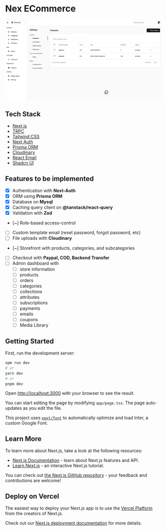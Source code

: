 # Nex ECommerce
![Image](public/ecommerce.png)

## Tech Stack
- [Next.js](https://nextjs.org)
- [TRPC](https://trpc.io/)
- [Tailwind CSS](https://tailwindcss.com)
- [Next Auth](https://next-auth.js.org/)
- [Prisma ORM](https://www.prisma.io/)
- [Cloudinary](https://cloudinary.com/)
- [React Email](https://react.email)
- [Shadcn UI](https://ui.shadcn.com/)

## Features to be implemented

- [x] Authentication with **Next-Auth**
- [x] ORM using **Prisma ORM**
- [x] Database on **Mysql**
- [x] Caching query client on **@tanstack/react-query**
- [x] Validation with **Zod**
- [~] Role-based access-control
- [ ] Custom template email (reset password, forgot password, etc)
- [ ] File uploads with **Cloudinary**
- [~] Storefront with products, categories, and subcategories
- [ ] Checkout with **Paypal, COD, Backend Transfer**
- [ ] Admin dashboard with 
  - [ ] store information
  - [ ] products 
  - [ ] orders 
  - [ ] categories
  - [ ] collections 
  - [ ] attributes
  - [ ] subscriptions 
  - [ ] payments 
  - [ ] emails 
  - [ ] coupons
  - [ ] Media Library
<!-- - [x] User subscriptions with **Stripe** -->
<!-- - [x] Seller and customer workflows -->
<!-- - [x] Blog using **MDX** and **Contentlayer** -->
<!-- - [x] Newsletter subscription with **React Email** and **Resend** -->

## Getting Started

First, run the development server:

```bash
npm run dev
# or
yarn dev
# or
pnpm dev
```

Open [http://localhost:3000](http://localhost:3000) with your browser to see the result.

You can start editing the page by modifying `app/page.tsx`. The page auto-updates as you edit the file.

This project uses [`next/font`](https://nextjs.org/docs/basic-features/font-optimization) to automatically optimize and load Inter, a custom Google Font.

## Learn More

To learn more about Next.js, take a look at the following resources:

- [Next.js Documentation](https://nextjs.org/docs) - learn about Next.js features and API.
- [Learn Next.js](https://nextjs.org/learn) - an interactive Next.js tutorial.

You can check out [the Next.js GitHub repository](https://github.com/vercel/next.js/) - your feedback and contributions are welcome!

## Deploy on Vercel

The easiest way to deploy your Next.js app is to use the [Vercel Platform](https://vercel.com/new?utm_medium=default-template&filter=next.js&utm_source=create-next-app&utm_campaign=create-next-app-readme) from the creators of Next.js.

Check out our [Next.js deployment documentation](https://nextjs.org/docs/deployment) for more details.
